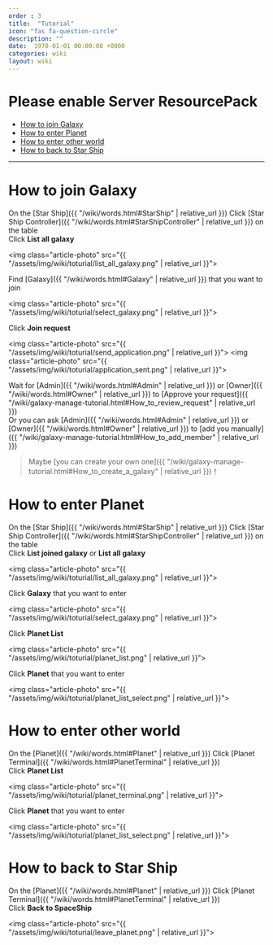 ```yaml
---
order : 3
title:  "Tutorial"
icon: "fas fa-question-circle"
description: ""
date:  1970-01-01 00:00:00 +0000
categories: wiki
layout: wiki
---
```


# Please enable Server ResourcePack

- [How to join Galaxy](#How_to_join_Galaxy)
- [How to enter Planet](#How_to_enter_Planet)
- [How to enter other world](#How_to_enter_other_world)
- [How to back to Star Ship](#How_to_back_to_Star_Ship)
  
---

<a name="How_to_join_Galaxy">

# How to join Galaxy

On the [Star Ship]({{ "/wiki/words.html#StarShip" | relative_url }}) Click [Star Ship Controller]({{ "/wiki/words.html#StarShipController" | relative_url }}) on the table  
Click **List all galaxy**  

<img class="article-photo" src="{{ "/assets/img/wiki/toturial/list_all_galaxy.png" | relative_url }}">

Find [Galaxy]({{ "/wiki/words.html#Galaxy" | relative_url }}) that you want to join  

<img class="article-photo" src="{{ "/assets/img/wiki/toturial/select_galaxy.png" | relative_url }}">

Click **Join request**

<img class="article-photo" src="{{ "/assets/img/wiki/toturial/send_application.png" | relative_url }}">
<img class="article-photo" src="{{ "/assets/img/wiki/toturial/application_sent.png" | relative_url }}">

Wait for [Admin]({{ "/wiki/words.html#Admin" | relative_url }}) or [Owner]({{ "/wiki/words.html#Owner" | relative_url }}) to [Approve your request]({{ "/wiki/galaxy-manage-tutorial.html#How_to_review_request" | relative_url }})  
Or you can ask [Admin]({{ "/wiki/words.html#Admin" | relative_url }}) or [Owner]({{ "/wiki/words.html#Owner" | relative_url }}) to [add you manually]({{ "/wiki/galaxy-manage-tutorial.html#How_to_add_member" | relative_url }})

> Maybe [you can create your own one]({{ "/wiki/galaxy-manage-tutorial.html#How_to_create_a_galaxy" | relative_url }})！

<a name="How_to_enter_Planet">

# How to enter Planet

On the [Star Ship]({{ "/wiki/words.html#StarShip" | relative_url }}) Click [Star Ship Controller]({{ "/wiki/words.html#StarShipController" | relative_url }}) on the table  
Click **List joined galaxy** or **List all galaxy**

<img class="article-photo" src="{{ "/assets/img/wiki/toturial/list_all_galaxy.png" | relative_url }}">

Click **Galaxy** that you want to enter

<img class="article-photo" src="{{ "/assets/img/wiki/toturial/select_galaxy.png" | relative_url }}">
  
Click **Planet List**

<img class="article-photo" src="{{ "/assets/img/wiki/toturial/planet_list.png" | relative_url }}">

Click **Planet** that you want to enter

<img class="article-photo" src="{{ "/assets/img/wiki/toturial/planet_list_select.png" | relative_url }}">

<a name="How_to_enter_other_world">

# How to enter other world

On the [Planet]({{ "/wiki/words.html#Planet" | relative_url }}) Click [Planet Terminal]({{ "/wiki/words.html#PlanetTerminal" | relative_url }})  
Click **Planet List**

<img class="article-photo" src="{{ "/assets/img/wiki/toturial/planet_terminal.png" | relative_url }}">

Click **Planet** that you want to enter

<img class="article-photo" src="{{ "/assets/img/wiki/toturial/planet_list_select.png" | relative_url }}">

<a name="How_to_back_to_Star_Ship">

# How to back to Star Ship

On the [Planet]({{ "/wiki/words.html#Planet" | relative_url }}) Click [Planet Terminal]({{ "/wiki/words.html#PlanetTerminal" | relative_url }})  
Click **Back to SpaceShip**

<img class="article-photo" src="{{ "/assets/img/wiki/toturial/leave_planet.png" | relative_url }}">
